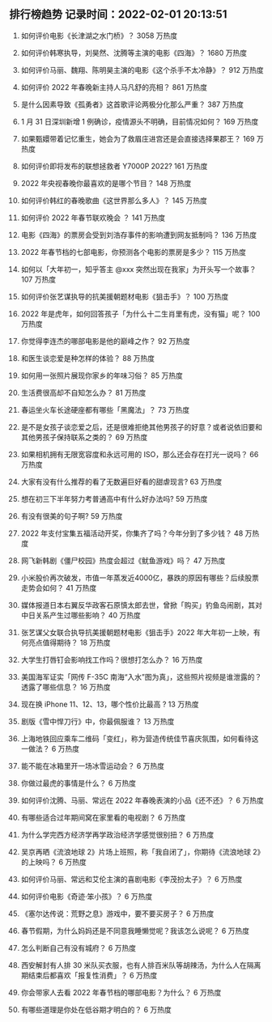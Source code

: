 
## 排行榜趋势 记录时间：2022-02-01 20:13:51
  
  1. 如何评价电影《长津湖之水门桥》？ 3058 万热度
    
  2. 如何评价韩寒执导，刘昊然、沈腾等主演的电影《四海》？ 1680 万热度
    
  3. 如何评价马丽、魏翔、陈明昊主演的电影《这个杀手不太冷静》？ 912 万热度
    
  4. 如何评价 2022 年春晚新主持人马凡舒的亮相？ 861 万热度
    
  5. 是什么因素导致《孤勇者》这首歌评论两极分化那么严重？ 387 万热度
    
  6. 1 月 31 日深圳新增 1 例确诊，疫情源头不明确，目前情况如何？ 169 万热度
    
  7. 如果甄嬛带着记忆重生，她会为了救眉庄进宫还是会直接选择果郡王？ 169 万热度
    
  8. 如何评价即将发布的联想拯救者 Y7000P 2022? 161 万热度
    
  9. 2022 年央视春晚你最喜欢的是哪个节目？ 148 万热度
    
  10. 如何评价韩红的春晚歌曲《这世界那么多人》？ 145 万热度
    
  11. 如何评价 2022 年春节联欢晚会 ？ 141 万热度
    
  12. 电影《四海》的票房会受到刘浩存事件的影响遭到网友抵制吗？ 136 万热度
    
  13. 2022 年春节档的七部电影，你预测各个电影的票房是多少？ 115 万热度
    
  14. 如何以「大年初一，知乎答主 @xxx 突然出现在我家」为开头写一个故事？ 107 万热度
    
  15. 如何评价张艺谋执导的抗美援朝题材电影《狙击手》？ 100 万热度
    
  16. 2022 年是虎年，如何回答孩子「为什么十二生肖里有虎，没有猫」呢？ 100 万热度
    
  17. 你觉得李连杰的哪部电影是他的巅峰之作？ 92 万热度
    
  18. 和医生谈恋爱是种怎样的体验？ 88 万热度
    
  19. 如何用一张照片展现你家乡的年味习俗？ 85 万热度
    
  20. 生活费很高却不自知怎么办？ 81 万热度
    
  21. 春运坐火车长途硬座都有哪些「黑魔法」？ 73 万热度
    
  22. 是不是女孩子谈恋爱之后，还是很难拒绝其他男孩子的好意？或者说依旧要和其他男孩子保持联系之类的？ 69 万热度
    
  23. 如果相机拥有无限宽容度和永远可用的 ISO，那么还会存在打光一说吗？ 66 万热度
    
  24. 大家有没有什么推荐的看了无数遍巨好看的甜虐现言? 63 万热度
    
  25. 想在初三下半年努力考普通高中有什么好办法吗? 59 万热度
    
  26. 有没有很美的句子啊? 59 万热度
    
  27. 2022 年支付宝集五福活动开奖，你集齐了吗？今年分到了多少钱？ 48 万热度
    
  28. 网飞新韩剧《僵尸校园》热度会超过《鱿鱼游戏》吗？ 47 万热度
    
  29. 小米股价再次破发，市值一年蒸发近4000亿，暴跌的原因有哪些？后续股票走势会如何？ 41 万热度
    
  30. 媒体报道日本右翼反华政客石原慎太郎去世，曾掀「购买」钓鱼岛闹剧，其对中日关系产生过哪些影响？ 40 万热度
    
  31. 张艺谋父女联合执导抗美援朝题材电影《狙击手》2022 年大年初一上映，有何亮点值得期待？ 18 万热度
    
  32. 大学生打唇钉会影响找工作吗？很想打怎么办？ 16 万热度
    
  33. 美国海军证实「网传 F-35C 南海“入水”图为真」，这些照片视频是谁泄露的？透露了哪些信息？ 16 万热度
    
  34. 现在换 iPhone 11、12、13，哪个性价比最高  ? 13 万热度
    
  35. 剧版《雪中悍刀行》中，你最佩服谁？ 13 万热度
    
  36. 上海地铁回应乘车二维码「变红」，称为营造传统佳节喜庆氛围，如何看待这一做法？ 6 万热度
    
  37. 能不能在冰箱里开一场冰雪运动会？ 6 万热度
    
  38. 你做过最虎的事情是什么？ 6 万热度
    
  39. 如何评价沈腾、马丽、常远在 2022 年春晚表演的小品《还不还》？ 6 万热度
    
  40. 有哪些适合过年期间窝在家里看的电视剧？ 6 万热度
    
  41. 为什么学完西方经济学再学政治经济学感觉很别扭？ 6 万热度
    
  42. 吴京再晒《流浪地球 2》片场上班照，称「我自闭了」，你期待《流浪地球 2》的上映吗？ 6 万热度
    
  43. 如何评价马丽、常远和艾伦主演的喜剧电影《李茂扮太子》？ 6 万热度
    
  44. 如何评价电影《奇迹·笨小孩》？ 6 万热度
    
  45. 《塞尔达传说：荒野之息》游戏中，要不要买房子？ 6 万热度
    
  46. 春节假期，为什么妈妈还是不同意我睡懒觉呢？我该怎么说呢？ 6 万热度
    
  47. 怎么判断自己有没有城府？ 6 万热度
    
  48. 西安解封有人排 30 米队买衣服，也有人排百米队等胡辣汤，为什么人在隔离期结束后都喜欢「报复性消费」？ 6 万热度
    
  49. 你会带家人去看 2022 年春节档的哪部电影？为什么？ 6 万热度
    
  50. 有哪些道理是你处在低谷期才明白的？ 6 万热度
    